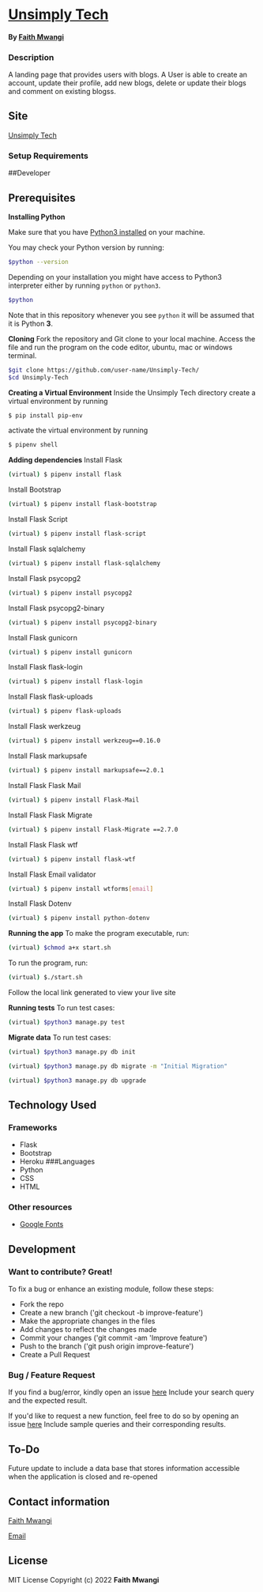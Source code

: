 # [Unsimply Tech](https://github.com/Miss-Faith/Unsimply-Tech)
#### By [Faith Mwangi](https://github.com/miss-faith)
### Description
A landing page that provides users with blogs. A User is able to create an account, update their profile, add new blogs, delete or update their blogs and comment on existing blogss.
## Site
[Unsimply Tech](https://unsimplytech.herokuapp.com/)
### Setup Requirements

##Developer
## Prerequisites
**Installing Python**

Make sure that you have [Python3 installed](https://realpython.com/installing-python/) on your machine.

You may check your Python version by running:

```bash
$python --version
```

Depending on your installation you might have access to Python3 interpreter either by running `python` or `python3`.

```bash
$python
```
Note that in this repository whenever you see `python` it will be assumed that it is Python **3**.

**Cloning**
Fork the repository and Git clone to your local machine. Access the file and run the program on the code editor, ubuntu, mac or windows terminal.
```bash
$git clone https://github.com/user-name/Unsimply-Tech/
$cd Unsimply-Tech
```

**Creating a Virtual Environment**
Inside the Unsimply Tech directory create a virtual environment by running
```bash
$ pip install pip-env
```
activate the virtual environment by running
```bash
$ pipenv shell
```
**Adding dependencies**
Install Flask
```bash
(virtual) $ pipenv install flask
```
Install Bootstrap
```bash
(virtual) $ pipenv install flask-bootstrap
```
Install Flask Script
```bash
(virtual) $ pipenv install flask-script
```
Install Flask sqlalchemy
```bash
(virtual) $ pipenv install flask-sqlalchemy
```
Install Flask psycopg2
```bash
(virtual) $ pipenv install psycopg2
```
Install Flask psycopg2-binary
```bash
(virtual) $ pipenv install psycopg2-binary
```
Install Flask gunicorn
```bash
(virtual) $ pipenv install gunicorn
```
Install Flask flask-login
```bash
(virtual) $ pipenv install flask-login
```
Install Flask flask-uploads
```bash
(virtual) $ pipenv flask-uploads
```
Install Flask werkzeug
```bash
(virtual) $ pipenv install werkzeug==0.16.0
```
Install Flask markupsafe
```bash
(virtual) $ pipenv install markupsafe==2.0.1
```
Install Flask Flask Mail
```bash
(virtual) $ pipenv install Flask-Mail
```
Install Flask Flask Migrate
```bash
(virtual) $ pipenv install Flask-Migrate ==2.7.0
```
Install Flask Flask wtf
```bash
(virtual) $ pipenv install flask-wtf
```
Install Flask Email validator
```bash
(virtual) $ pipenv install wtforms[email]
```
Install Flask Dotenv
```bash
(virtual) $ pipenv install python-dotenv
```

**Running the app** 
To make the program executable, run:
```bash
(virtual) $chmod a+x start.sh
```
To run the program, run:
```bash
(virtual) $./start.sh
```
Follow the local link generated to view your live site

**Running tests** 
To run test cases:
```bash
(virtual) $python3 manage.py test
```

**Migrate data** 
To run test cases:
```bash
(virtual) $python3 manage.py db init
```
```bash
(virtual) $python3 manage.py db migrate -m "Initial Migration"
```
```bash
(virtual) $python3 manage.py db upgrade
```

## Technology Used
### Frameworks
* Flask
* Bootstrap
* Heroku
###Languages
* Python
* CSS
* HTML
### Other resources
* [Google Fonts](https://fonts.google.com/)


## Development
### Want to contribute? Great!
To fix a bug or enhance an existing module, follow these steps:
* Fork the repo
* Create a new branch ('git checkout -b improve-feature')
* Make the appropriate changes in the files
* Add changes to reflect the changes made
* Commit your changes ('git commit -am 'Improve feature')
* Push to the branch ('git push origin improve-feature')
* Create a Pull Request
### Bug / Feature Request
If you find a bug/error, kindly open an issue [here](https://github.com/miss-faith/Unsimply-Tech/issues/new)
Include your search query and the expected result.

If you'd like to request a new function, feel free to do so by opening an issue [here](https://github.com/miss-faith/Unsimply-Tech/issues/new)
Include sample queries and their corresponding results.
## To-Do
Future update to include a data base that stores information accessible when the application is closed and re-opened
## Contact information
[Faith Mwangi](https://github.com/miss-faith)

[Email](faith.mwangi@student.moringaschool.com)
## License
MIT License
Copyright (c) 2022 **Faith Mwangi**
